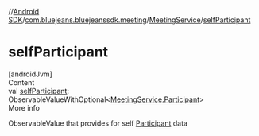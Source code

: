 //[Android SDK](../../../index.md)/[com.bluejeans.bluejeanssdk.meeting](../index.md)/[MeetingService](index.md)/[selfParticipant](self-participant.md)



# selfParticipant  
[androidJvm]  
Content  
val [selfParticipant](self-participant.md): ObservableValueWithOptional<[MeetingService.Participant](-participant/index.md)>  
More info  


ObservableValue that provides for self [Participant](-participant/index.md) data

  



